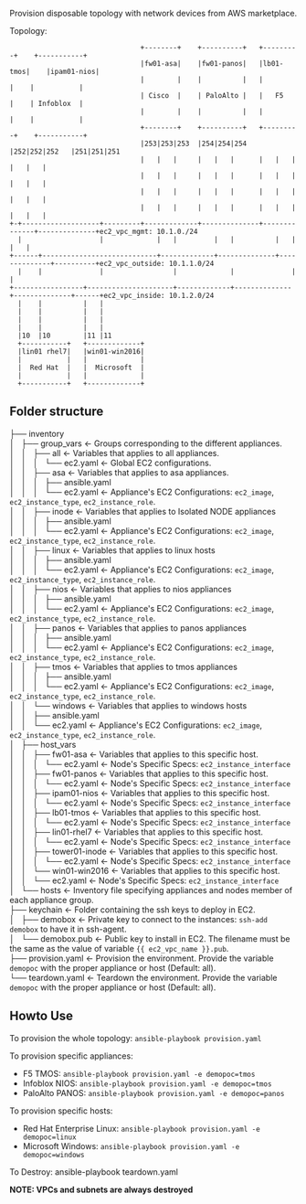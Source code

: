 Provision disposable topology with network devices from AWS marketplace.

Topology:

```
                                +--------+    +----------+   +---------+    +-----------+
                                |fw01-asa|    |fw01-panos|   |lb01-tmos|    |ipam01-nios|
                                |        |    |          |   |         |    |           |
                                | Cisco  |    | PaloAlto |   |   F5    |    | Infoblox  |
                                |        |    |          |   |         |    |           |
                                +--------+    +----------+   +---------+    +-----------+
                                |253|253|253  |254|254|254   |252|252|252   |251|251|251
                                |   |   |     |   |   |      |   |   |      |   |   |
                                |   |   |     |   |   |      |   |   |      |   |   |
                                |   |   |     |   |   |      |   |   |      |   |   |
                                |   |   |     |   |   |      |   |   |      |   |   |
+-+-------------------+---------+-------------+--------------+--------------+--------------+ec2_vpc_mgmt: 10.1.0./24
  |                   |             |   |         |   |          |   |          |   |
+------+----------------------------+-------------+--------------+--------------+----------+ec2_vpc_outside: 10.1.1.0/24
  |    |              |                 |             |              |              |
+-----------------+---------------------+-------------+--------------+--------------+------+ec2_vpc_inside: 10.1.2.0/24
  |    |          |   |
  |    |          |   |
  |    |          |   |
  |    |          |   |
  |10  |10        |11 |11
  +-----------+   +-------------+
  |lin01 rhel7|   |win01-win2016|
  |           |   |             |
  |  Red Hat  |   |  Microsoft  |
  |           |   |             |
  +-----------+   +-------------+
```

## Folder structure


├── inventory  
│   ├── group_vars <- Groups corresponding to the different appliances.  
│   │   ├── all <- Variables that applies to all appliances.  
│   │   │   └── ec2.yaml <- Global EC2 configurations.  
│   │   ├── asa <- Variables that applies to asa appliances.  
│   │   │   ├── ansible.yaml  
│   │   │   └── ec2.yaml <- Appliance's EC2 Configurations: `ec2_image`, 
`ec2_instance_type`, `ec2_instance_role`.  
│   │   ├── inode <- Variables that applies to Isolated NODE appliances  
│   │   │   ├── ansible.yaml  
│   │   │   └── ec2.yaml <- Appliance's EC2 Configurations: `ec2_image`, `ec2_instance_type`, `ec2_instance_role`.  
│   │   ├── linux <- Variables that applies to linux hosts  
│   │   │   ├── ansible.yaml  
│   │   │   └── ec2.yaml <- Appliance's EC2 Configurations: `ec2_image`, `ec2_instance_type`, `ec2_instance_role`.  
│   │   ├── nios <- Variables that applies to nios appliances  
│   │   │   ├── ansible.yaml  
│   │   │   └── ec2.yaml <- Appliance's EC2 Configurations: `ec2_image`, `ec2_instance_type`, `ec2_instance_role`.  
│   │   ├── panos <- Variables that applies to panos appliances  
│   │   │   ├── ansible.yaml  
│   │   │   └── ec2.yaml <- Appliance's EC2 Configurations: `ec2_image`, `ec2_instance_type`, `ec2_instance_role`.  
│   │   ├── tmos <- Variables that applies to tmos appliances  
│   │   │   ├── ansible.yaml  
│   │   │   └── ec2.yaml <- Appliance's EC2 Configurations: `ec2_image`, `ec2_instance_type`, `ec2_instance_role`.  
│   │   └── windows <- Variables that applies to windows hosts  
│   │       ├── ansible.yaml  
│   │       └── ec2.yaml <- Appliance's EC2 Configurations: `ec2_image`, `ec2_instance_type`, `ec2_instance_role`.  
│   ├── host_vars  
│   │   ├── fw01-asa <- Variables that applies to this specific host.  
│   │   │   └── ec2.yaml <- Node's Specific Specs: `ec2_instance_interface`  
│   │   ├── fw01-panos <- Variables that applies to this specific host.  
│   │   │   └── ec2.yaml <- Node's Specific Specs: `ec2_instance_interface`  
│   │   ├── ipam01-nios <- Variables that applies to this specific host.  
│   │   │   └── ec2.yaml <- Node's Specific Specs: `ec2_instance_interface`  
│   │   ├── lb01-tmos <- Variables that applies to this specific host.  
│   │   │   └── ec2.yaml <- Node's Specific Specs: `ec2_instance_interface`  
│   │   ├── lin01-rhel7 <- Variables that applies to this specific host.  
│   │   │   └── ec2.yaml <- Node's Specific Specs: `ec2_instance_interface`  
│   │   ├── tower01-inode <- Variables that applies to this specific host.  
│   │   │   └── ec2.yaml <- Node's Specific Specs: `ec2_instance_interface`  
│   │   └── win01-win2016 <- Variables that applies to this specific host.  
│   │       └── ec2.yaml <- Node's Specific Specs: `ec2_instance_interface`  
│   └── hosts <- Inventory file specifying appliances and nodes member of each appliance group.  
├── keychain <- Folder containing the ssh keys to deploy in EC2.  
│   ├── demobox <- Private key to connect to the instances: `ssh-add demobox` to have it in ssh-agent.  
│   └── demobox.pub <- Public key to install in EC2. The filename must be the same as the value of variable `{{ ec2_vpc_name }}.pub`.  
├── provision.yaml <- Provision the environment. Provide the variable `demopoc` with the proper appliance or host (Default: all).  
└── teardown.yaml <- Teardown the environment. Provide the variable `demopoc` with the proper appliance or host (Default: all).  


## Howto Use

To provision the whole topology: `ansible-playbook provision.yaml`

To provision specific appliances:
- F5 TMOS: `ansible-playbook provision.yaml -e demopoc=tmos`
- Infoblox NIOS: `ansible-playbook provision.yaml -e demopoc=tmos`
- PaloAlto PANOS: `ansible-playbook provision.yaml -e demopoc=panos`

To provision specific hosts:
- Red Hat Enterprise Linux: `ansible-playbook provision.yaml -e demopoc=linux`
- Microsoft Windows: `ansible-playbook provision.yaml -e demopoc=windows`

To Destroy:
ansible-playbook teardown.yaml

**NOTE: VPCs and subnets are always destroyed**